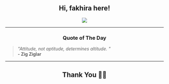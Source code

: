 <h2 align="center"> Hi, fakhira here!</h2>

<p align="center">
<a href="https://github.com/fakhiralkda" alt="github streak"><img src="https://dvst-streak.herokuapp.com/?user=fakhiralkda&theme=tokyonight&fire=DD472C"></a>
</p>

<hr>
<h3 align="center">Quote of The Day</h3>
<p align="center">
<blockquote>
<i>"Attitude, not aptitude, determines altitude.  "</i>
<br>
<b>- Zig Ziglar</b>
</blockquote>
</p>


<hr>
<h2 align="center">Thank You 🙏🏼</h2>
